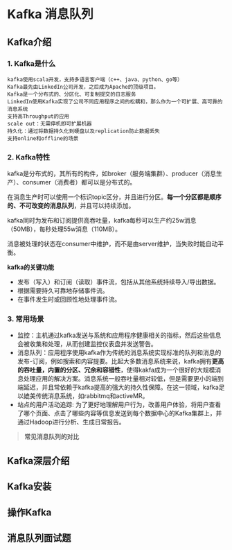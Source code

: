 # Kafka 消息队列
## Kafka介绍
### 1. Kafka是什么
```
kafka使用scala开发，支持多语言客户端（c++、java、python、go等）
Kafka最先由LinkedIn公司开发，之后成为Apache的顶级项目。
Kafka是一个分布式的、分区化、可复制提交的日志服务
LinkedIn使用Kafka实现了公司不同应用程序之间的松耦和，那么作为一个可扩展、高可靠的消息系统
支持高Throughput的应用
scale out：无需停机即可扩展机器
持久化：通过将数据持久化到硬盘以及replication防止数据丢失
支持online和offline的场景
```

### 2. Kafka特性
kafka是分布式的，其所有的构件，如broker（服务端集群）、producer（消息生产）、consumer（消费者）都可以是分布式的。

在消息生产时可以使用一个标识topic区分，并且进行分区。**每一个分区都是顺序的、不可改变的消息队列**，并且可以持续添加。

kafka同时为发布和订阅提供高吞吐量，kafka每秒可以生产约25w消息（50MB），每秒处理55w消息（110MB）。

消息被处理的状态在consumer中维护，而不是由server维护，当失败时能自动平衡。

**kafka的关键功能**
- 发布（写入）和订阅（读取）事件流，包括从其他系统持续导入/导出数据。
- 根据需要持久可靠地存储事件流。
- 在事件发生时或回顾性地处理事件流。

### 3. 常用场景
- 监控：主机通过kafka发送与系统和应用程序健康相关的指标，然后这些信息会被收集和处理，从而创建监控仪表盘并发送警告。
- 消息队列：应用程序使用kafka作为传统的消息系统实现标准的队列和消息的发布-订阅，例如搜索和内容提要。比起大多数消息系统来说，kafka拥有**更高的吞吐量，内置的分区、冗余和容错性**，使得kakfa成为一个很好的大规模消息处理应用的解决方案。消息系统一般吞吐量相对较低，但是需要更小的端到端延迟，并且常依赖于kafka提高的强大的持久性保障。在这一领域，kafka足以媲美传统消息系统，如rabbitmq和activeMR。
- 站点的用户活动追踪: 为了更好地理解用户行为，改善用户体验，将用户查看了哪个页面、点击了哪些内容等信息发送到每个数据中心的Kafka集群上，并通过Hadoop进行分析、生成日常报告。

> **常见消息队列的对比**

## Kafka深层介绍

## Kafka安装

## 操作Kafka

## 消息队列面试题
